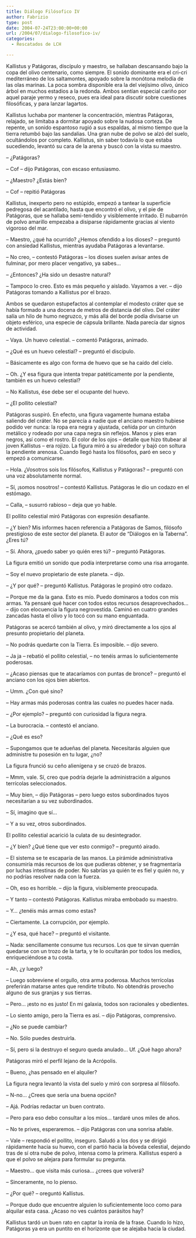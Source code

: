 ```yaml
---
title: Diálogo Filósofico IV
author: Fabrizio
type: post
date: 2004-07-24T23:00:00+00:00
url: /2004/07/dialogo-filosofico-iv/
categories:
  - Rescatados de LCH

---
```

Kallistus y Patágoras, discípulo y maestro, se hallaban descansando bajo la copa del olivo centenario, como siempre. El sonido dominante era el cri-cri mediterráneo de los saltamontes, apoyado sobre la monótona melodía de las olas marinas. La poca sombra disponible era la del viejísimo olivo, único árbol en muchos estadios a la redonda. Ambos sentían especial cariño por aquel paraje yermo y reseco, pues era ideal para discutir sobre cuestiones filosóficas, y para lanzar lagartos.

Kallistus luchaba por mantener la concentración, mientras Patágoras, relajado, se limitaba a dormitar apoyado sobre la nudosa corteza. De repente, un sonido espantoso rugió a sus espaldas, al mismo tiempo que la tierra retumbó bajo las sandalias. Una gran nube de polvo se alzó del suelo, ocultándolos por completo. Kallistus, sin saber todavía lo que estaba sucediendo, levantó su cara de la arena y buscó con la vista su maestro.

&#8211; ¿Patágoras?

&#8211; Cof &#8211; dijo Patágoras, con escaso entusiasmo.

&#8211; ¿Maestro? ¿Estás bien? 

&#8211; Cof &#8211; repitió Patágoras

Kallistus, inexperto pero no estúpido, empezó a tantear la superficie pedregosa del acantilado, hasta que encontró el olivo, y el pie de Patágoras, que se hallaba semi-tendido y visiblemente irritado. El nubarrón de polvo amarillo empezaba a disiparse rápidamente gracias al viento vigoroso del mar.

&#8211; Maestro, ¿qué ha ocurrido? ¿Hemos ofendido a los dioses? &#8211; preguntó con ansiedad Kallistus, mientras ayudaba Patágoras a levantarse.

&#8211; No creo, &#8211; contestó Patágoras &#8211; los dioses suelen avisar antes de fulminar, por mero placer vengativo, ya sabes&#8230;

&#8211; ¿Entonces? ¿Ha sido un desastre natural? 

&#8211; Tampoco lo creo. Esto es más pequeño y aislado. Vayamos a ver. &#8211; dijo Patágoras tomando a Kallistus por el brazo. 

Ambos se quedaron estupefactos al contemplar el modesto cráter que se había formado a una docena de metros de distancia del olivo. Del cráter salía un hilo de humo negruzco, y más allá del borde podía divisarse un objeto esférico, una especie de cápsula brillante. Nada parecía dar signos de actividad.

&#8211; Vaya. Un huevo celestial. &#8211; comentó Patágoras, animado.

&#8211; ¿Qué es un huevo celestial? &#8211; preguntó el discípulo.

&#8211; Básicamente es algo con forma de huevo que se ha caído del cielo. 

&#8211; Oh. ¿Y esa figura que intenta trepar patéticamente por la pendiente, también es un huevo celestial?

&#8211; No Kallistus, ése debe ser el ocupante del huevo.

&#8211; ¿El pollito celestial? 

Patágoras suspiró. En efecto, una figura vagamente humana estaba saliendo del cráter. No se parecía a nadie que el anciano maestro hubiese podido ver nunca: la ropa era negra y ajustada, ceñida por un cinturón metálico y rodeado por una capa negra sin reflejos. Manos y pies eran negros, así como el rostro. El color de los ojos &#8211; detalle que hizo titubear al joven Kallistus &#8211; era rojizo. La figura miró a su alrededor y bajó con soltura la pendiente arenosa. Cuando llegó hasta los filósofos, paró en seco y empezó a comunicarse.

&#8211; Hola. ¿Vosotros sois los filósofos, Kallistus y Patágoras? &#8211; preguntó con una voz absolutamente normal.

&#8211; Sí, ¡somos nosotros! &#8211; contestó Kallistus. Patágoras le dio un codazo en el estómago.

&#8211; Calla, &#8211; susurró rabioso &#8211; deja que yo hable.

El pollito celestial miró Patágoras con expresión desafiante.

&#8211; ¿Y bien? Mis informes hacen referencia a Patágoras de Samos, filósofo prestigioso de este sector del planeta. El autor de &#8220;Diálogos en la Taberna&#8221;. ¿Eres tú?

&#8211; Sí. Ahora, ¿puedo saber yo quién eres tú? &#8211; preguntó Patágoras.

La figura emitió un sonido que podía interpretarse como una risa arrogante.

&#8211; Soy el nuevo propietario de este planeta. &#8211; dijo.

&#8211; ¿Y por qué? &#8211; preguntó Kallistus. Patágoras le propinó otro codazo.

&#8211; Porque me da la gana. Esto es mío. Puedo dominaros a todos con mis armas. Ya pensaré qué hacer con todos estos recursos desaprovechados&#8230; &#8211; dijo con elocuencia la figura negrovestida. Caminó en cuatro grandes zancadas hasta el olivo y lo tocó con su mano enguantada.

Patágoras se acercó también al olivo, y miró directamente a los ojos al presunto propietario del planeta.

&#8211; No podrás quedarte con la Tierra. Es imposible. &#8211; dijo severo.

&#8211; Ja ja &#8211; rebatió el pollito celestial, &#8211; no tenéis armas lo suficientemente poderosas. 

&#8211; ¿Acaso piensas que te atacaríamos con puntas de bronce? &#8211; preguntó el anciano con los ojos bien abiertos.

&#8211; Umm. ¿Con qué sino?

&#8211; Hay armas más poderosas contra las cuales no puedes hacer nada.

&#8211; ¿Por ejemplo? &#8211; preguntó con curiosidad la figura negra.

&#8211; La burocracia. &#8211; contestó el anciano.

&#8211; ¿Qué es eso? 

&#8211; Supongamos que te adueñas del planeta. Necesitarás alguien que administre tu posesión en tu lugar, ¿no?

La figura frunció su ceño alienígena y se cruzó de brazos.

&#8211; Mmm, vale. Sí, creo que podría dejarle la administración a algunos terrícolas seleccionados.

&#8211; Muy bien, &#8211; dijo Patágoras &#8211; pero luego estos subordinados tuyos necesitarían a su vez subordinados.

&#8211; Sí, imagino que sí&#8230;

&#8211; Y a su vez, otros subordinados.

El pollito celestial acarició la culata de su desintegrador.

&#8211; ¿Y bien? ¿Qué tiene que ver esto conmigo? &#8211; preguntó airado.

&#8211; El sistema se te escaparía de las manos. La pirámide administrativa consumiría más recursos de los que pudieras obtener, y se fragmentaría por luchas intestinas de poder. No sabrías ya quién te es fiel y quién no, y no podrías resolver nada con la fuerza.

&#8211; Oh, eso es horrible. &#8211; dijo la figura, visiblemente preocupada.

&#8211; Y tanto &#8211; contestó Patágoras. Kallistus miraba embobado su maestro.

&#8211; Y&#8230; ¿tenéis más armas como estas?

&#8211; Ciertamente. La corrupción, por ejemplo.

&#8211; ¿Y esa, qué hace? &#8211; preguntó el visitante.

&#8211; Nada: sencillamente consume tus recursos. Los que te sirvan querrán quedarse con un trozo de la tarta, y te lo ocultarán por todos los medios, enriqueciéndose a tu costa.

&#8211; Ah, ¿y luego?

&#8211; Luego sobreviene el orgullo, otra arma poderosa. Muchos terrícolas preferirán matarse antes que rendirte tributo. No obtendrás provecho alguno de sus granjas y sus tierras.

&#8211; Pero&#8230; ¡esto no es justo! En mi galaxia, todos son racionales y obedientes.

&#8211; Lo siento amigo, pero la Tierra es así. &#8211; dijo Patágoras, comprensivo.

&#8211; ¿No se puede cambiar? 

&#8211; No. Sólo puedes destruirla. 

&#8211; Sí, pero si la destruyo el seguro queda anulado&#8230; Uf. ¿Qué hago ahora?

Patágoras miró el perfil lejano de la Acrópolis.

&#8211; Bueno, ¿has pensado en el alquiler?

La figura negra levantó la vista del suelo y miró con sorpresa al filósofo.

&#8211; N-no&#8230; ¿Crees que sería una buena opción?

&#8211; Ajá. Podrías redactar un buen contrato. 

&#8211; Pero para eso debo consultar a los míos&#8230; tardaré unos miles de años.

&#8211; No te prives, esperaremos. &#8211; dijo Patágoras con una sonrisa afable.

&#8211; Vale &#8211; respondió el pollito, inseguro. Saludó a los dos y se dirigió rápidamente hacia su huevo, con el partió hacia la bóveda celestial, dejando tras de sí otra nube de polvo, intensa como la primera. Kallistus esperó a que el polvo se alejara para formular su pregunta.

&#8211; Maestro&#8230; que visita más curiosa&#8230; ¿crees que volverá?

&#8211; Sinceramente, no lo pienso. 

&#8211; ¿Por qué? &#8211; oreguntó Kallistus.

&#8211; Porque dudo que encuentre alguien lo suficientemente loco como para alquilar esta casa. ¿Acaso no ves cuántos parásitos hay?

Kallistus tardó un buen rato en captar la ironía de la frase. Cuando lo hizo, Patágoras ya era un puntito en el horizonte que se alejaba hacia la ciudad.